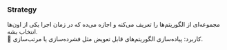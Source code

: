 ### **Strategy**
مجموعه‌ای از الگوریتم‌ها را تعریف می‌کنه و اجازه می‌ده که در زمان اجرا یکی از اون‌ها انتخاب بشه.  
📌 کاربرد: پیاده‌سازی الگوریتم‌های قابل تعویض مثل فشرده‌سازی یا مرتب‌سازی.
